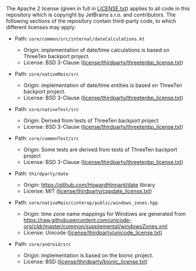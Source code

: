 The Apache 2 license (given in full in [LICENSE.txt](../LICENSE.txt)) applies to all code in this repository which is copyright
by JetBrains s.r.o. and contributors. The following sections of the repository contain third-party code, to which different licenses
may apply:

- Path: `core/common/src/internal/dateCalculations.kt`
    - Origin: implementation of date/time calculations is based on ThreeTen backport project.
    - License: BSD 3-Clause ([license/thirdparty/threetenbp_license.txt][threetenbp])

- Path: `core/nativeMain/src`
    - Origin: implementation of date/time entities is based on ThreeTen backport project.
    - License: BSD 3-Clause ([license/thirdparty/threetenbp_license.txt][threetenbp])

- Path: `core/nativeTest/src`
    - Origin: Derived from tests of ThreeTen backport project
    - License: BSD 3-Clause ([license/thirdparty/threetenbp_license.txt][threetenbp])

- Path: `core/commonTest/src`
    - Origin: Some tests are derived from tests of ThreeTen backport project
    - License: BSD 3-Clause ([license/thirdparty/threetenbp_license.txt][threetenbp])

- Path: `thirdparty/date`
    - Origin: https://github.com/HowardHinnant/date library
    - License: MIT ([license/thirdparty/cppdate_license.txt](thirdparty/cppdate_license.txt))

- Path: `core/nativeMain/cinterop/public/windows_zones.hpp`
    - Origin: time zone name mappings for Windows are generated from
      https://raw.githubusercontent.com/unicode-org/cldr/master/common/supplemental/windowsZones.xml
    - License: Unicode ([license/thirdparty/unicode_license.txt](thirdparty/unicode_license.txt))

- Path: `core/android/src`
    - Origin: implementation is based on the bionic project.
    - License: BSD ([license/thirdparty/bionic_license.txt](thirdparty/bionic_license.txt))

[threetenbp]: thirdparty/threetenbp_license.txt
